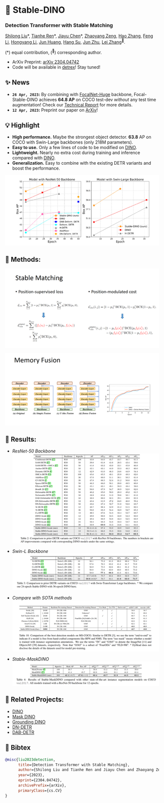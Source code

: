 # :dragon_face: Stable-DINO

<h3>Detection Transformer with Stable Matching</h3>

[Shilong Liu](http://www.lsl.zone/)\*, [Tianhe Ren](https://rentainhe.github.io/)\*, [Jiayu Chen](https://github.com/tuofeilunhifi)\*, [Zhaoyang Zeng](https://scholar.google.com/citations?user=bo2FdJUAAAAJ&hl=zh-CN&oi=ao), [Hao Zhang](https://scholar.google.com/citations?user=B8hPxMQAAAAJ&hl=zh-CN), [Feng Li](https://scholar.google.com/citations?user=ybRe9GcAAAAJ&hl=zh-CN), [Hongyang Li](https://github.com/LHY-HongyangLi), [Jun Huang](https://github.com/IDEA-Research/Stable-DINO), [Hang Su](https://scholar.google.com/citations?hl=en&user=dxN1_X0AAAAJ&view_op=list_works&sortby=pubdate), [Jun Zhu](https://scholar.google.com/citations?hl=en&user=axsP38wAAAAJ), [Lei Zhang](https://www.leizhang.org/)<sup>:email:</sup>.

(\*) equal contribution, (<sup>:email:</sup>) corresponding author.

- ArXiv Preprint: [arXiv 2304.04742](https://arxiv.org/abs/2304.04742)
- Code will be available in [detrex](https://github.com/IDEA-Research/detrex)! Stay tuned!

## :sparkles: News
- **`26 Apr, 2023`:** By combining with [FocalNet-Huge](https://github.com/microsoft/FocalNet) backbone, Focal-Stable-DINO achieves **64.8 AP** on COCO test-dev *without* any test time augmentation! Check our [Technical Report](https://arxiv.org/abs/2304.13027) for more details.
- **`12 Apr, 2023`:** Preprint our paper on [ArXiv](https://arxiv.org/abs/2304.04742)! 

## :bulb: Highlight
- **High performance.** Maybe the strongest object detector. **63.8** AP on COCO with Swin-Large backbones (only 218M parameters).
- **Easy to use.** Only a few lines of code to be modified on [DINO](https://github.com/IDEA-Research/DINO).
- **Lightweight.** Nearly no extra cost during training and inference compared with [DINO](https://github.com/IDEA-Research/DINO).
- **Generalization.** Easy to combine with the existing DETR variants and boost the performance.

![Performance](assets/performance.png)


## :open_book: Methods:
![stable matching](assets/stable_matching.png)

![memory fusion](assets/memory_fusion.png)

## :fries: Results:
- *ResNet-50 Backbone*
![R50](assets/R50.png)

- *Swin-L Backbone*
![swinl](assets/swinl.png)

- *Compare with SOTA methods*
![sota](assets/sota.png)

- *Stable-MaskDINO*
![smd](assets/stable_maskdino.png)

<!-- - *Generalization*
![general](assets/generalization.png) -->


## :poultry_leg: Related Projects:
- [DINO](https://github.com/IDEA-Research/DINO)
- [Mask DINO](https://github.com/IDEA-Research/MaskDINO)
- [Grounding DINO](https://github.com/IDEA-Research/GroundingDINO)
- [DN-DETR](https://github.com/IDEA-Research/DN-DETR)
- [DAB-DETR](https://github.com/IDEA-Research/DAB-DETR)

## :avocado: Bibtex
```bibtex
@misc{liu2023detection,
      title={Detection Transformer with Stable Matching}, 
      author={Shilong Liu and Tianhe Ren and Jiayu Chen and Zhaoyang Zeng and Hao Zhang and Feng Li and Hongyang Li and Jun Huang and Hang Su and Jun Zhu and Lei Zhang},
      year={2023},
      eprint={2304.04742},
      archivePrefix={arXiv},
      primaryClass={cs.CV}
}
```
